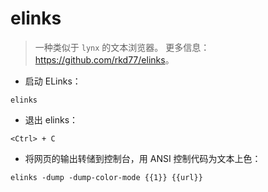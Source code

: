 # elinks

> 一种类似于 `lynx` 的文本浏览器。
> 更多信息：<https://github.com/rkd77/elinks>。

- 启动 ELinks：

`elinks`

- 退出 elinks：

`<Ctrl> + C`

- 将网页的输出转储到控制台，用 ANSI 控制代码为文本上色：

`elinks -dump -dump-color-mode {{1}} {{url}}`